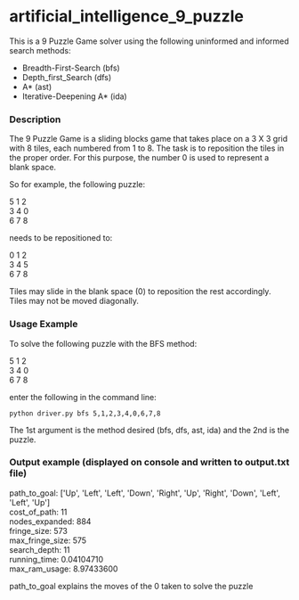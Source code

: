 # artificial_intelligence_9_puzzle

This is a 9 Puzzle Game solver using the following uninformed and informed search methods:
- Breadth-First-Search (bfs)
- Depth_first_Search (dfs)
- A* (ast)
- Iterative-Deepening A* (ida)

### Description

The 9 Puzzle Game is a sliding blocks game that takes place on a 3 X 3 grid with 8 tiles, each numbered from 1 to 8. The task is to reposition the tiles in the proper order. For this purpose, the number 0 is used to represent a blank space.

So for example, the following puzzle:

5 1 2  
3 4 0  
6 7 8

needs to be repositioned to:

0 1 2  
3 4 5  
6 7 8

Tiles may slide in the blank space (0) to reposition the rest accordingly. Tiles may not be moved diagonally.

### Usage Example
To solve the following puzzle with the BFS method:
  
5 1 2  
3 4 0  
6 7 8

enter the following in the command line:

`python driver.py bfs 5,1,2,3,4,0,6,7,8`

The 1st argument is the method desired (bfs, dfs, ast, ida) and the 2nd is the puzzle.

### Output example (displayed on console and written to output.txt file)

path_to_goal: ['Up', 'Left', 'Left', 'Down', 'Right', 'Up', 'Right', 'Down', 'Left', 'Left', 'Up']  
cost_of_path: 11  
nodes_expanded: 884  
fringe_size: 573  
max_fringe_size: 575  
search_depth: 11  
running_time: 0.04104710  
max_ram_usage: 8.97433600

path_to_goal explains the moves of the 0 taken to solve the puzzle
